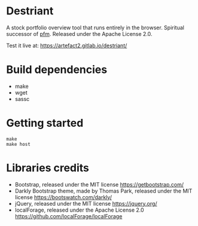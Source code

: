Destriant
=========

A stock portfolio overview tool that runs entirely in the
browser. Spiritual successor of
[pfm](https://github.com/Artefact2/pfm). Released under the Apache
License 2.0.

Test it live at: <https://artefact2.gitlab.io/destriant/>

Build dependencies
==================

* make
* wget
* sassc

Getting started
===============

~~~
make
make host
~~~

Libraries credits
=================

* Bootstrap, released under the MIT license <https://getbootstrap.com/>
* Darkly Bootstrap theme, made by Thomas Park, released under the MIT license <https://bootswatch.com/darkly/>
* jQuery, released under the MIT license <https://jquery.org/>
* localForage, released under the Apache License 2.0 <https://github.com/localForage/localForage>
